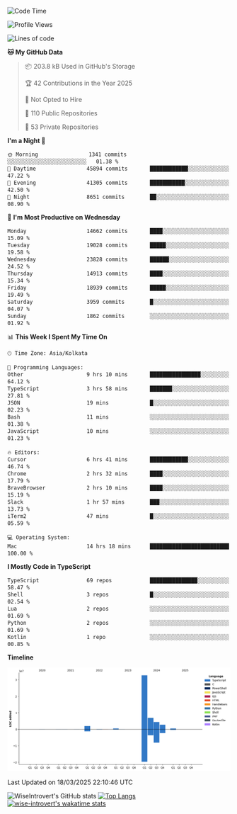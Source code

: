 <!--START_SECTION:waka-->
![Code Time](http://img.shields.io/badge/Code%20Time-2%2C267%20hrs%2045%20mins-blue)

![Profile Views](http://img.shields.io/badge/Profile%20Views-3-blue)

![Lines of code](https://img.shields.io/badge/From%20Hello%20World%20I%27ve%20Written-50.4%20million%20lines%20of%20code-blue)

**🐱 My GitHub Data** 

> 📦 203.8 kB Used in GitHub's Storage 
 > 
> 🏆 42 Contributions in the Year 2025
 > 
> 🚫 Not Opted to Hire
 > 
> 📜 110 Public Repositories 
 > 
> 🔑 53 Private Repositories 
 > 
**I'm a Night 🦉** 

```text
🌞 Morning                1341 commits        ░░░░░░░░░░░░░░░░░░░░░░░░░   01.38 % 
🌆 Daytime                45894 commits       ████████████░░░░░░░░░░░░░   47.22 % 
🌃 Evening                41305 commits       ███████████░░░░░░░░░░░░░░   42.50 % 
🌙 Night                  8651 commits        ██░░░░░░░░░░░░░░░░░░░░░░░   08.90 % 
```
📅 **I'm Most Productive on Wednesday** 

```text
Monday                   14662 commits       ████░░░░░░░░░░░░░░░░░░░░░   15.09 % 
Tuesday                  19028 commits       █████░░░░░░░░░░░░░░░░░░░░   19.58 % 
Wednesday                23828 commits       ██████░░░░░░░░░░░░░░░░░░░   24.52 % 
Thursday                 14913 commits       ████░░░░░░░░░░░░░░░░░░░░░   15.34 % 
Friday                   18939 commits       █████░░░░░░░░░░░░░░░░░░░░   19.49 % 
Saturday                 3959 commits        █░░░░░░░░░░░░░░░░░░░░░░░░   04.07 % 
Sunday                   1862 commits        ░░░░░░░░░░░░░░░░░░░░░░░░░   01.92 % 
```


📊 **This Week I Spent My Time On** 

```text
🕑︎ Time Zone: Asia/Kolkata

💬 Programming Languages: 
Other                    9 hrs 10 mins       ████████████████░░░░░░░░░   64.12 % 
TypeScript               3 hrs 58 mins       ███████░░░░░░░░░░░░░░░░░░   27.81 % 
JSON                     19 mins             █░░░░░░░░░░░░░░░░░░░░░░░░   02.23 % 
Bash                     11 mins             ░░░░░░░░░░░░░░░░░░░░░░░░░   01.38 % 
JavaScript               10 mins             ░░░░░░░░░░░░░░░░░░░░░░░░░   01.23 % 

🔥 Editors: 
Cursor                   6 hrs 41 mins       ████████████░░░░░░░░░░░░░   46.74 % 
Chrome                   2 hrs 32 mins       ████░░░░░░░░░░░░░░░░░░░░░   17.79 % 
BraveBrowser             2 hrs 10 mins       ████░░░░░░░░░░░░░░░░░░░░░   15.19 % 
Slack                    1 hr 57 mins        ███░░░░░░░░░░░░░░░░░░░░░░   13.73 % 
iTerm2                   47 mins             █░░░░░░░░░░░░░░░░░░░░░░░░   05.59 % 

💻 Operating System: 
Mac                      14 hrs 18 mins      █████████████████████████   100.00 % 
```

**I Mostly Code in TypeScript** 

```text
TypeScript               69 repos            ███████████████░░░░░░░░░░   58.47 % 
Shell                    3 repos             █░░░░░░░░░░░░░░░░░░░░░░░░   02.54 % 
Lua                      2 repos             ░░░░░░░░░░░░░░░░░░░░░░░░░   01.69 % 
Python                   2 repos             ░░░░░░░░░░░░░░░░░░░░░░░░░   01.69 % 
Kotlin                   1 repo              ░░░░░░░░░░░░░░░░░░░░░░░░░   00.85 % 
```



**Timeline**

![Lines of Code chart](https://raw.githubusercontent.com/wise-introvert/wise-introvert/master/assets/bar_graph.png)


 Last Updated on 18/03/2025 22:10:46 UTC
<!--END_SECTION:waka-->

![WiseIntrovert's GitHub stats](https://github-readme-stats.vercel.app/api?username=wise-introvert&count_private=true&show_icons=true)
[![Top Langs](https://github-readme-stats.vercel.app/api/top-langs/?username=wise-introvert&langs_count=10)](https://github.com/anuraghazra/github-readme-stats)
[![wise-introvert's wakatime stats](https://github-readme-stats.vercel.app/api/wakatime?username=wiseintrovert)](https://github.com/anuraghazra/github-readme-stats)
